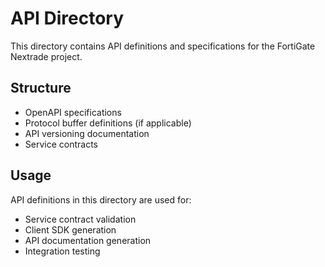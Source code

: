 # API Directory

This directory contains API definitions and specifications for the FortiGate Nextrade project.

## Structure

- OpenAPI specifications
- Protocol buffer definitions (if applicable)
- API versioning documentation
- Service contracts

## Usage

API definitions in this directory are used for:
- Service contract validation
- Client SDK generation
- API documentation generation
- Integration testing